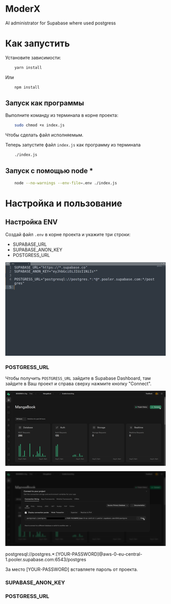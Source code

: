 # ModerX
 AI administrator for Supabase where used postgress
# Как запустить

Установите зависимости:
```bash
	yarn install
```
Или
```bash
	npm install
```

## Запуск как программы

Выполните команду из терминала в корне проекта:
```bash
	sudo chmod +x index.js
```
Чтобы сделать файл исполняемым.

Теперь запустите файл `index.js` как программу из терминала
```bash
	./index.js
```

## Запуск с помощью node *

```bash
	node --no-warnings --env-file=.env ./index.js
``` 

# Настройка и пользование

## Настройка ENV

Создай файл `.env` в корне проекта и укажите три строки:

- SUPABASE_URL
- SUPABASE_ANON_KEY
- POSTGRESS_URL

![alt text](https://github.com/BEISER901/ModerX/blob/main/.drawable/img_1.png?raw=true)

### POSTGRESS_URL

Чтобы получить `POSTGRESS_URL` зайдите в Supabase Dashboard, там зайдите в Ваш проект и справа сверху нажмите кнопку "Connect".

![alt text](https://github.com/BEISER901/ModerX/blob/main/.drawable/img_2.png?raw=true)

![alt text](https://github.com/BEISER901/ModerX/blob/main/.drawable/img_3.png?raw=true)

postgresql://postgres.\*:[YOUR-PASSWORD]@aws-0-eu-central-1.pooler.supabase.com:6543/postgres

За место [YOUR-PASSWORD] вставляете пароль от проекта.

### SUPABASE_ANON_KEY



### POSTGRESS_URL